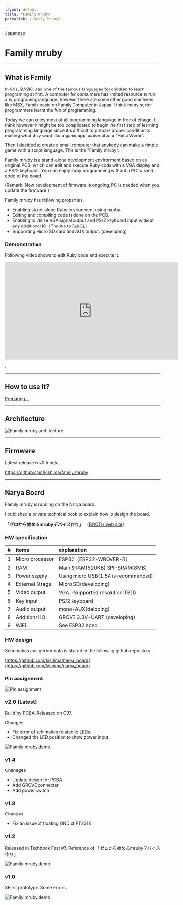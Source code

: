 ```yaml
---
layout: default
title: "Family mruby"
permalink: /family_mruby/
---
```


[Japanese](https://kishima.github.io/jp/family_mruby/)

# Family mruby

---

## What is Family

In 80s, BASIC was one of the famous languages for children to learn programing at first.
A computer for consumers has limited resource to run any programing language, however there are some other good machines like MSX, Family basic on Family Computer in Japan. I think many senior programmers learnt the fun of programming.

Today we can enjoy most of all programming language in free of charge. I think however it might be too complicated to begin the first step of learning programming language since it's difficult to prepare proper condition to making what they want like a game application after a "Hello World".

Then I decided to create a small computer that anybody can make a simple game with a script language. This is the "Family mruby".

Family mruby is a stand-alone development environment based on an original PCB, which can edit and execute Ruby code with a VGA display and a PS/2 keyboard.
You can enjoy Ruby programming without a PC to send code to the board.

(Remark: Now development of firmware is ongoing, PC is needed when you update the firmware.)

Family mruby has following properties.

* Enabling stand-alone Ruby environment using mruby.
* Editing and compiling code is done on the PCB.
* Enabling to utilize VGA signal output and PS/2 keyboard input without any additional IC（Thanks to [FabGL](https://github.com/fdivitto/FabGL)）
* Supporting Micro SD card and AUX output. (developing)


### Demonstration

Following video shows to edit Ruby code and execute it.

<div class="movie-wrap">
<iframe width="560" height="315" src="https://www.youtube.com/embed/za9LFTUpPRg" frameborder="0" allow="accelerometer; autoplay; encrypted-media; gyroscope; picture-in-picture" allowfullscreen></iframe>
</div>

.

---

## How to use it?

[Preparing...](https://kishima.github.io/jp/family_mruby/manual/)


---

## Architecture

<img src="/images/family-mruby-arch.jpg" alt="Family mruby architecture">

---

## Firmware

Latest release is v0.5 beta.

https://github.com/kishima/family_mruby

---

## Narya Board

Family mruby is running on the Narya board.

I published a private technical book to explain how to design the board.

**「ゼロから始めるmrubyデバイス作り」** （[BOOTH web site](https://silentworlds.booth.pm/items/1564678)）

### HW specification

| # | items | explanation |
|:---:|:---|:---|
|1 | Micro processor | ESP32（ESP32-WROVER-B） |
|2 | RAM | Main SRAM(520KB) SPI-SRAM(8MB) |
|3 | Power supply | Using micro USB(1.5A is recommended) |
|4 | External Strage | Micro SD(developing) |
|5 | Video output | VGA（Supported resolution:TBD） |
|6 | Key input | PS/2 keyboard |
|7 | Audio output | mono-AUX(deloping) |
|8 | Additional IO | GROVE 3.3V-UART (developing) |
|9 | WiFi | See ESP32 spec |


### HW design

Schematics and gerber data is shared in the following github repository.

[https://github.com/kishima/narya_board](https://github.com/kishima/narya_board)


### Pin assignment

<img src="/images/pinconfig.png" alt="Pin assignment">

### v2.0 (Latest)

Build by PCBA. Released on C97.

Changes

* Fix error of schimatics related to LEDs.
* Changed the LED position to show power input.

<img src="/images/Narya2.0.jpg" alt="Family mruby demo">

### v1.4

Chanages

* Update design for PCBA.
* Add GROVE connecter
* Add power switch

### v1.3

Changes

* Fix an issue of floating GND of FT231X

### v1.2

Released in Techbook Fest #7. Reference of 「ゼロから始めるmrubyデバイス作り」

<img src="/images/2nd.jpg" alt="Family mruby demo">

### v1.0

SFirst prototype. Some errors.

<img src="/images/1st.jpg" alt="Family mruby demo">

